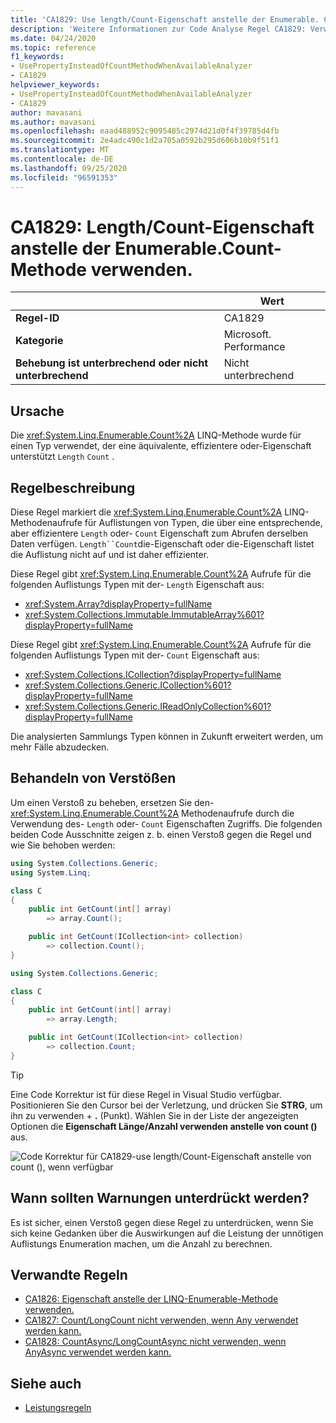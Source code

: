 ```yaml
---
title: 'CA1829: Use length/Count-Eigenschaft anstelle der Enumerable. Count-Methode (Code Analyse)'
description: 'Weitere Informationen zur Code Analyse Regel CA1829: Verwenden der length/Count-Eigenschaft anstelle der Enumerable. Count-Methode'
ms.date: 04/24/2020
ms.topic: reference
f1_keywords:
- UsePropertyInsteadOfCountMethodWhenAvailableAnalyzer
- CA1829
helpviewer_keywords:
- UsePropertyInsteadOfCountMethodWhenAvailableAnalyzer
- CA1829
author: mavasani
ms.author: mavasani
ms.openlocfilehash: eaad488952c9095485c2974d21d0f4f39785d4fb
ms.sourcegitcommit: 2e4adc490c1d2a705a0592b295d606b10b9f51f1
ms.translationtype: MT
ms.contentlocale: de-DE
ms.lasthandoff: 09/25/2020
ms.locfileid: "96591353"
---
```

# <a name="ca1829-use-lengthcount-property-instead-of-enumerablecount-method"></a>CA1829: Length/Count-Eigenschaft anstelle der Enumerable.Count-Methode verwenden.

| | Wert |
|-|-|
| **Regel-ID** |CA1829|
| **Kategorie** |Microsoft. Performance|
| **Behebung ist unterbrechend oder nicht unterbrechend** |Nicht unterbrechend|

## <a name="cause"></a>Ursache

Die <xref:System.Linq.Enumerable.Count%2A> LINQ-Methode wurde für einen Typ verwendet, der eine äquivalente, effizientere oder-Eigenschaft unterstützt `Length` `Count` .

## <a name="rule-description"></a>Regelbeschreibung

Diese Regel markiert die <xref:System.Linq.Enumerable.Count%2A> LINQ-Methodenaufrufe für Auflistungen von Typen, die über eine entsprechende, aber effizientere `Length` oder- `Count` Eigenschaft zum Abrufen derselben Daten verfügen. `Length``Count`die-Eigenschaft oder die-Eigenschaft listet die Auflistung nicht auf und ist daher effizienter.

Diese Regel gibt <xref:System.Linq.Enumerable.Count%2A> Aufrufe für die folgenden Auflistungs Typen mit der- `Length` Eigenschaft aus:

- <xref:System.Array?displayProperty=fullName>
- <xref:System.Collections.Immutable.ImmutableArray%601?displayProperty=fullName>

Diese Regel gibt <xref:System.Linq.Enumerable.Count%2A> Aufrufe für die folgenden Auflistungs Typen mit der- `Count` Eigenschaft aus:

- <xref:System.Collections.ICollection?displayProperty=fullName>
- <xref:System.Collections.Generic.ICollection%601?displayProperty=fullName>
- <xref:System.Collections.Generic.IReadOnlyCollection%601?displayProperty=fullName>

Die analysierten Sammlungs Typen können in Zukunft erweitert werden, um mehr Fälle abzudecken.

## <a name="how-to-fix-violations"></a>Behandeln von Verstößen

Um einen Verstoß zu beheben, ersetzen Sie den- <xref:System.Linq.Enumerable.Count%2A> Methodenaufrufe durch die Verwendung des- `Length` oder- `Count` Eigenschaften Zugriffs. Die folgenden beiden Code Ausschnitte zeigen z. b. einen Verstoß gegen die Regel und wie Sie behoben werden:

```csharp
using System.Collections.Generic;
using System.Linq;

class C
{
    public int GetCount(int[] array)
        => array.Count();

    public int GetCount(ICollection<int> collection)
        => collection.Count();
}
```

```csharp
using System.Collections.Generic;

class C
{
    public int GetCount(int[] array)
        => array.Length;

    public int GetCount(ICollection<int> collection)
        => collection.Count;
}
```

> [!TIP]
> Eine Code Korrektur ist für diese Regel in Visual Studio verfügbar. Positionieren Sie den Cursor bei der Verletzung, und drücken Sie **STRG**, um ihn zu verwenden + **.** (Punkt). Wählen Sie in der Liste der angezeigten Optionen die **Eigenschaft Länge/Anzahl verwenden anstelle von count ()** aus.
>
> ![Code Korrektur für CA1829-use length/Count-Eigenschaft anstelle von count (), wenn verfügbar](media/ca1829-codefix.png)

## <a name="when-to-suppress-warnings"></a>Wann sollten Warnungen unterdrückt werden?

Es ist sicher, einen Verstoß gegen diese Regel zu unterdrücken, wenn Sie sich keine Gedanken über die Auswirkungen auf die Leistung der unnötigen Auflistungs Enumeration machen, um die Anzahl zu berechnen.

## <a name="related-rules"></a>Verwandte Regeln

- [CA1826: Eigenschaft anstelle der LINQ-Enumerable-Methode verwenden.](ca1826.md)
- [CA1827: Count/LongCount nicht verwenden, wenn Any verwendet werden kann.](ca1827.md)
- [CA1828: CountAsync/LongCountAsync nicht verwenden, wenn AnyAsync verwendet werden kann.](ca1828.md)

## <a name="see-also"></a>Siehe auch

- [Leistungsregeln](performance-warnings.md)
